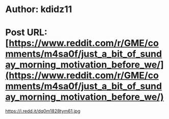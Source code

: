 # Author: kdidz11
# Post URL: [https://www.reddit.com/r/GME/comments/m4sa0f/just_a_bit_of_sunday_morning_motivation_before_we/](https://www.reddit.com/r/GME/comments/m4sa0f/just_a_bit_of_sunday_morning_motivation_before_we/)


https://i.redd.it/dq0m1828tym61.jpg